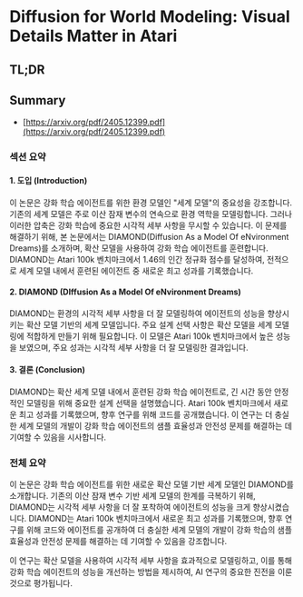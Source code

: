 # Diffusion for World Modeling: Visual Details Matter in Atari
## TL;DR
## Summary
- [https://arxiv.org/pdf/2405.12399.pdf](https://arxiv.org/pdf/2405.12399.pdf)

### 섹션 요약

#### 1. 도입 (Introduction)

이 논문은 강화 학습 에이전트를 위한 환경 모델인 "세계 모델"의 중요성을 강조합니다. 기존의 세계 모델은 주로 이산 잠재 변수의 연속으로 환경 역학을 모델링합니다. 그러나 이러한 압축은 강화 학습에 중요한 시각적 세부 사항을 무시할 수 있습니다. 이 문제를 해결하기 위해, 본 논문에서는 DIAMOND(Diffusion As a Model Of eNvironment Dreams)를 소개하며, 확산 모델을 사용하여 강화 학습 에이전트를 훈련합니다. DIAMOND는 Atari 100k 벤치마크에서 1.46의 인간 정규화 점수를 달성하여, 전적으로 세계 모델 내에서 훈련된 에이전트 중 새로운 최고 성과를 기록했습니다.

#### 2. DIAMOND (DIffusion As a Model Of eNvironment Dreams)

DIAMOND는 환경의 시각적 세부 사항을 더 잘 모델링하여 에이전트의 성능을 향상시키는 확산 모델 기반의 세계 모델입니다. 주요 설계 선택 사항은 확산 모델을 세계 모델링에 적합하게 만들기 위해 필요합니다. 이 모델은 Atari 100k 벤치마크에서 높은 성능을 보였으며, 주요 성과는 시각적 세부 사항을 더 잘 모델링한 결과입니다.

#### 3. 결론 (Conclusion)

DIAMOND는 확산 세계 모델 내에서 훈련된 강화 학습 에이전트로, 긴 시간 동안 안정적인 모델링을 위해 중요한 설계 선택을 설명했습니다. Atari 100k 벤치마크에서 새로운 최고 성과를 기록했으며, 향후 연구를 위해 코드를 공개했습니다. 이 연구는 더 충실한 세계 모델의 개발이 강화 학습 에이전트의 샘플 효율성과 안전성 문제를 해결하는 데 기여할 수 있음을 시사합니다.

### 전체 요약

이 논문은 강화 학습 에이전트를 위한 새로운 확산 모델 기반 세계 모델인 DIAMOND를 소개합니다. 기존의 이산 잠재 변수 기반 세계 모델의 한계를 극복하기 위해, DIAMOND는 시각적 세부 사항을 더 잘 포착하여 에이전트의 성능을 크게 향상시켰습니다. DIAMOND는 Atari 100k 벤치마크에서 새로운 최고 성과를 기록했으며, 향후 연구를 위해 코드와 에이전트를 공개하여 더 충실한 세계 모델의 개발이 강화 학습의 샘플 효율성과 안전성 문제를 해결하는 데 기여할 수 있음을 강조합니다. 

이 연구는 확산 모델을 사용하여 시각적 세부 사항을 효과적으로 모델링하고, 이를 통해 강화 학습 에이전트의 성능을 개선하는 방법을 제시하여, AI 연구의 중요한 진전을 이룬 것으로 평가됩니다.